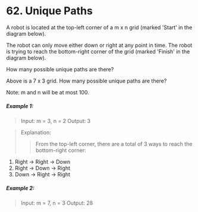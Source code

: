 # 62. Unique Paths
A robot is located at the top-left corner of a m x n grid (marked 'Start' in the diagram below).

The robot can only move either down or right at any point in time. The robot is trying to reach the bottom-right corner of the grid (marked 'Finish' in the diagram below).

How many possible unique paths are there?


Above is a 7 x 3 grid. How many possible unique paths are there?

Note: m and n will be at most 100.

##### Example 1:

> Input: m = 3, n = 2
> Output: 3

> Explanation:
>> From the top-left corner, there are a total of 3 ways to reach the bottom-right corner:
1. Right -> Right -> Down
2. Right -> Down -> Right
3. Down -> Right -> Right

##### Example 2:

> Input: m = 7, n = 3
> Output: 28
